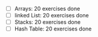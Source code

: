 - [ ]  Arrays: 20 exercises done
- [ ] linked List: 20 exercises done
- [ ] Stacks: 20 exercises done
- [ ] Hash Table: 20 exercises done